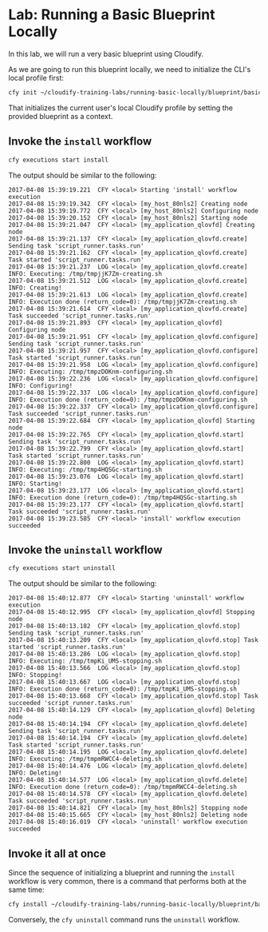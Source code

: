 # Lab: Running a Basic Blueprint Locally

In this lab, we will run a very basic blueprint using Cloudify.

As we are going to run this blueprint locally, we need to initialize the CLI's local profile first:

```bash
cfy init ~/cloudify-training-labs/running-basic-locally/blueprint/basic.yaml
```

That initializes the current user's local Cloudify profile by setting the provided blueprint as a context.

## Invoke the `install` workflow

```bash
cfy executions start install
```

The output should be similar to the following:

```
2017-04-08 15:39:19.221  CFY <local> Starting 'install' workflow execution
2017-04-08 15:39:19.342  CFY <local> [my_host_80nls2] Creating node
2017-04-08 15:39:19.772  CFY <local> [my_host_80nls2] Configuring node
2017-04-08 15:39:20.152  CFY <local> [my_host_80nls2] Starting node
2017-04-08 15:39:21.047  CFY <local> [my_application_qlovfd] Creating node
2017-04-08 15:39:21.137  CFY <local> [my_application_qlovfd.create] Sending task 'script_runner.tasks.run'
2017-04-08 15:39:21.162  CFY <local> [my_application_qlovfd.create] Task started 'script_runner.tasks.run'
2017-04-08 15:39:21.237  LOG <local> [my_application_qlovfd.create] INFO: Executing: /tmp/tmpjjK7Zm-creating.sh
2017-04-08 15:39:21.512  LOG <local> [my_application_qlovfd.create] INFO: Creating!
2017-04-08 15:39:21.613  LOG <local> [my_application_qlovfd.create] INFO: Execution done (return_code=0): /tmp/tmpjjK7Zm-creating.sh
2017-04-08 15:39:21.614  CFY <local> [my_application_qlovfd.create] Task succeeded 'script_runner.tasks.run'
2017-04-08 15:39:21.893  CFY <local> [my_application_qlovfd] Configuring node
2017-04-08 15:39:21.951  CFY <local> [my_application_qlovfd.configure] Sending task 'script_runner.tasks.run'
2017-04-08 15:39:21.957  CFY <local> [my_application_qlovfd.configure] Task started 'script_runner.tasks.run'
2017-04-08 15:39:21.958  LOG <local> [my_application_qlovfd.configure] INFO: Executing: /tmp/tmpzDOKnm-configuring.sh
2017-04-08 15:39:22.236  LOG <local> [my_application_qlovfd.configure] INFO: Configuring!
2017-04-08 15:39:22.337  LOG <local> [my_application_qlovfd.configure] INFO: Execution done (return_code=0): /tmp/tmpzDOKnm-configuring.sh
2017-04-08 15:39:22.337  CFY <local> [my_application_qlovfd.configure] Task succeeded 'script_runner.tasks.run'
2017-04-08 15:39:22.684  CFY <local> [my_application_qlovfd] Starting node
2017-04-08 15:39:22.765  CFY <local> [my_application_qlovfd.start] Sending task 'script_runner.tasks.run'
2017-04-08 15:39:22.799  CFY <local> [my_application_qlovfd.start] Task started 'script_runner.tasks.run'
2017-04-08 15:39:22.800  LOG <local> [my_application_qlovfd.start] INFO: Executing: /tmp/tmp4HQSGc-starting.sh
2017-04-08 15:39:23.076  LOG <local> [my_application_qlovfd.start] INFO: Starting!
2017-04-08 15:39:23.177  LOG <local> [my_application_qlovfd.start] INFO: Execution done (return_code=0): /tmp/tmp4HQSGc-starting.sh
2017-04-08 15:39:23.177  CFY <local> [my_application_qlovfd.start] Task succeeded 'script_runner.tasks.run'
2017-04-08 15:39:23.585  CFY <local> 'install' workflow execution succeeded
```

## Invoke the `uninstall` workflow

```bash
cfy executions start uninstall
```

The output should be similar to the following:

```
2017-04-08 15:40:12.877  CFY <local> Starting 'uninstall' workflow execution
2017-04-08 15:40:12.995  CFY <local> [my_application_qlovfd] Stopping node
2017-04-08 15:40:13.182  CFY <local> [my_application_qlovfd.stop] Sending task 'script_runner.tasks.run'
2017-04-08 15:40:13.209  CFY <local> [my_application_qlovfd.stop] Task started 'script_runner.tasks.run'
2017-04-08 15:40:13.286  LOG <local> [my_application_qlovfd.stop] INFO: Executing: /tmp/tmpKi_UMS-stopping.sh
2017-04-08 15:40:13.566  LOG <local> [my_application_qlovfd.stop] INFO: Stopping!
2017-04-08 15:40:13.667  LOG <local> [my_application_qlovfd.stop] INFO: Execution done (return_code=0): /tmp/tmpKi_UMS-stopping.sh
2017-04-08 15:40:13.668  CFY <local> [my_application_qlovfd.stop] Task succeeded 'script_runner.tasks.run'
2017-04-08 15:40:14.129  CFY <local> [my_application_qlovfd] Deleting node
2017-04-08 15:40:14.194  CFY <local> [my_application_qlovfd.delete] Sending task 'script_runner.tasks.run'
2017-04-08 15:40:14.194  CFY <local> [my_application_qlovfd.delete] Task started 'script_runner.tasks.run'
2017-04-08 15:40:14.195  LOG <local> [my_application_qlovfd.delete] INFO: Executing: /tmp/tmpmRWCC4-deleting.sh
2017-04-08 15:40:14.476  LOG <local> [my_application_qlovfd.delete] INFO: Deleting!
2017-04-08 15:40:14.577  LOG <local> [my_application_qlovfd.delete] INFO: Execution done (return_code=0): /tmp/tmpmRWCC4-deleting.sh
2017-04-08 15:40:14.578  CFY <local> [my_application_qlovfd.delete] Task succeeded 'script_runner.tasks.run'
2017-04-08 15:40:14.821  CFY <local> [my_host_80nls2] Stopping node
2017-04-08 15:40:15.665  CFY <local> [my_host_80nls2] Deleting node
2017-04-08 15:40:16.019  CFY <local> 'uninstall' workflow execution succeeded
```

## Invoke it all at once

Since the sequence of initializing a blueprint and running the `install` workflow is very common,
there is a command that performs both at the same time:

```bash
cfy install ~/cloudify-training-labs/running-basic-locally/blueprint/basic.yaml
```

Conversely, the `cfy uninstall` command runs the `uninstall` workflow.